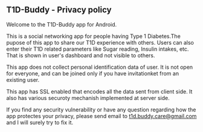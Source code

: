 T1D-Buddy - Privacy policy
--------------------------

Welcome to the T1D-Buddy app for Android.

This is a social networking app for people having Type 1 Diabetes.The pupose of this app to share our T1D experience with others. Users can also enter their T1D related parameters like Sugar reading, Insulin intakes, etc. That is shown in user's dashboard and not visible to others.

This app does not collect personal identification data of user. It is not open for everyone, and can be joined only if you have invitationket from an existing user.

This app has SSL enabled that encodes all the data sent from client side. It also has various securoty mechanish implemented at server side.

If you find any security vulnerability or have any question regarding how the app protectes your privacy, please send email to t1d.buddy.care@gmail.com and I will surely try to fix it.
